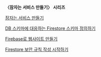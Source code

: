 <section class="border border-tint-500 rounded px-8 py-0 mt-16">

**〈잠자는 서비스 만들기〉 시리즈**

[잠자는 서비스 만들기](@/blog/2022-11-05--make-service-sleeping/index.md)

[DB 스키마에 대응하는 Firestore 스키마 정의하기](@/blog/2022-11-06--make-service-sleeping-define-firestore-schema.md)

[Firebase로 웹사이트 만들기](@/blog/2022-11-09--make-service-sleeping-create-app/index.md)

[Firestore 보안 규칙 작성 시작하기](@/blog/2023-02-04--make-service-sleeping-firestore-security-rules/index.md)

</section>
